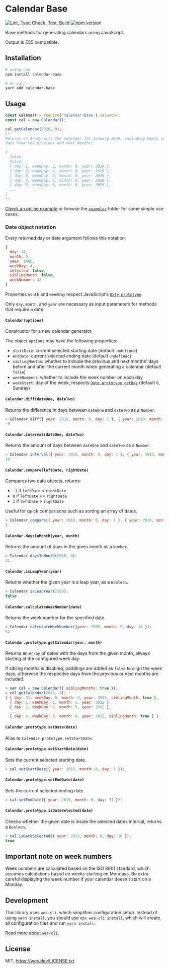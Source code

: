 # Calendar Base

[![Lint, Type Check, Test, Build](https://github.com/WesSouza/calendar-base/actions/workflows/lint-typecheck-test-build.yml/badge.svg)](https://github.com/WesSouza/calendar-base/actions/workflows/lint-typecheck-test-build.yml) [![npm version](https://badge.fury.io/js/calendar-base.svg)](https://www.npmjs.com/package/calendar-base)

Base methods for generating calendars using JavaScript.

Output is ES5 compatible.

## Installation

```bash
# using npm
npm install calendar-base

# or yarn
yarn add calendar-base
```

## Usage

```js
const Calendar = require('calendar-base').Calendar;
const cal = new Calendar();

cal.getCalendar(2020, 0);
/*
Returns an Array with the calendar for January 2020, including empty spaces for
days from the previous and next months:

[
  false,
  false,
  { day: 1, weekDay: 3, month: 0, year: 2020 },
  { day: 2, weekDay: 4, month: 0, year: 2020 },
  { day: 3, weekDay: 5, month: 0, year: 2020 },
  { day: 4, weekDay: 6, month: 0, year: 2020 },
  { day: 5, weekDay: 0, month: 0, year: 2020 },
  ...
]
*/
```

[Check an online example](https://stackblitz.com/edit/js-ad7edj?file=index.js)
or browse the [`examples`](./examples/) folder for some simple use cases.

### Date object notation

Every returned day or date argument follows this notation:

```js
{
  day: 14,
  month: 9,
  year: 1986,
  weekDay: 4,
  selected: false,
  siblingMonth: false,
  weekNumber: 42
}
```

Properties `month` and `weekDay` respect JavaScript’s
[`Date.prototype`](https://developer.mozilla.org/en-US/docs/Web/JavaScript/Reference/Global_Objects/Date/prototype).

Only `day`, `month`, and `year` are necessary as input parameters for methods
that require a date.

#### `Calendar(options)`

Constructor for a new calendar generator.

The object `options` may have the following properties:

- `startDate`: current selected starting date (default `undefined`)
- `endDate`: current selected ending date (default `undefined`)
- `siblingMonths`: whether to include the previous and next months’ days before
  and after the current month when generating a calendar (default `false`)
- `weekNumbers`: whether to include the week number on each day
- `weekStart`: day of the week, respects
  [`Date.prototype.getDay`](https://developer.mozilla.org/en-US/docs/Web/JavaScript/Reference/Global_Objects/Date/getDay) (default `0`, Sunday)

#### `Calendar.diff(dateOne, dateTwo)`

Returns the difference in days between `dateOne` and `dateTwo` as a `Number`.

```js
> Calendar.diff({ year: 2010, month: 0, day: 1 }, { year: 2010, month: 0, day: 10 });
-9
```

#### `Calendar.interval(dateOne, dateTwo)`

Returns the amount of days between `dateOne` and `dateTwo` as a `Number`.

```js
> Calendar.interval({ year: 2010, month: 0, day: 1 }, { year: 2010, month: 0, day: 10 });
10
```

#### `Calendar.compare(leftDate, rightDate)`

Compares two date objects, returns:

- `-1` if `leftDate` < `rightDate`
- `0` if `leftDate` == `rightDate`
- `1` if `leftDate` > `rightDate`

Useful for quick comparisons such as sorting an array of dates.

```js
> Calendar.compare({ year: 2010, month: 0, day: 1 }, { year: 2010, month: 0, day: 10 });
1
```

#### `Calendar.daysInMonth(year, month)`

Returns the amount of days in the given month as a `Number`.

```js
> Calendar.daysInMonth(2010, 0);
31
```

#### `Calendar.isLeapYear(year)`

Returns whether the given year is a leap year, as a `Boolean`.

```js
> Calendar.isLeapYear(2100);
false
```

#### `Calendar.calculateWeekNumber(date)`

Returns the week number for the specified date.

```js
> Calendar.calculateWeekNumber({year: 1986, month: 9, day: 14 });
42
```

#### `Calendar.prototype.getCalendar(year, month)`

Returns an `Array` of dates with the days from the given month, always starting
at the configured week day.

If sibling months is disabled, paddings are added as `false` to align the week
days, otherwise the respective days from the previous or next months are
included.

```js
> var cal = new Calendar({ siblingMonths: true });
> cal.getCalendar(2015, 5);
[ { day: 31, weekDay: 0, month: 4, year: 2015, siblingMonth: true },
  { day: 1, weekDay: 1, month: 5, year: 2015 },
  { day: 2, weekDay: 2, month: 5, year: 2015 },
  ...
  { day: 4, weekDay: 6, month: 6, year: 2015, siblingMonth: true } ]
```

#### `Calendar.prototype.setDate(date)`

Alias to `Calendar.prototype.setStartDate`.

#### `Calendar.prototype.setStartDate(date)`

Sets the current selected starting date.

```js
> cal.setStartDate({ year: 2015, month: 0, day: 1 });
```

#### `Calendar.prototype.setEndDate(date)`

Sets the current selected ending date.

```js
> cal.setEndDate({ year: 2015, month: 0, day: 31 });
```

#### `Calendar.prototype.isDateSelected(date)`

Checks whether the given date is inside the selected dates interval, returns a
`Boolean`.

```js
> cal.isDateSelected({ year: 2015, month: 0, day: 10 });
true
```

## Important note on week numbers

Week numbers are calculated based on the ISO 8601 standard, which assumes
calculations based on weeks starting on Mondays. Be extra careful displaying the
week number if your calendar doesn't start on a Monday.

## Development

This library uses `wes-cli`, which simplifies configuration setup. Instead of
using `yarn install`, you should use `npx wes-cli install`, which will create
all configuration files and run `yarn install`.

[Read more about `wes-cli`.](https://github.com/WesSouza/wes-cli/#wes-install)

## License

MIT, https://wes.dev/LICENSE.txt
